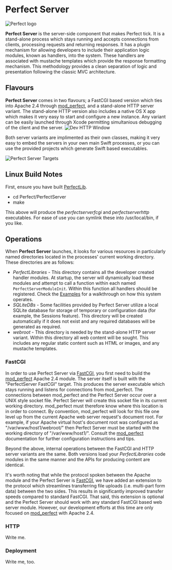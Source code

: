 # Perfect Server
![Perfect logo](https://www.perfect.org/images/icon_128x128.png)

**Perfect Server** is the server-side component that makes Perfect tick. It is a stand-alone process which stays running and accepts connections from clients, processing requests and returning responses. It has a plugin mechanism for allowing developers to include their application logic modules, known as handlers, into the system. These handlers are associated with mustache templates which provide the response formatting mechanism. This methodology provides a clean separation of logic and presentation following the classic MVC architecture.

## Flavours

**Perfect Server** comes in two flavours; a FastCGI based version which ties into Apache 2.4 through [mod_perfect](../Connectors/mod_perfect/#mod_perfect), and a stand-alone HTTP server variant. The stand-alone HTTP version also includes a native OS X app which makes it very easy to start and configure a new instance. Any variant can be easily launched through Xcode permitting simultanious debugging of the client and the server.
![Dev HTTP Window](../SiteAssets/perfect_dev_http_window.png)

Both server variants are implimented as their own classes, making it very easy to embed the servers in your own main Swift processes, or you can use the provided projects which generate Swift based executables.

![Perfect Server Targets](../SiteAssets/perfect_server_targets.png)

## Linux Build Notes
First, ensure you have built [PerfectLib](../PerfectLib/#perfectlib).

* cd Perfect/PerfectServer
* make

This above will produce the *perfectserverfcgi* and *perfectserverhttp* executables. For ease of use you can symlink these into /usr/local/bin, if you like.

## Operations
When **Perfect Server** launches, it looks for various resources in particularly named directories located in the processes' current working directory. These directories are as follows:

* *PerfectLibraries* - This directory contains all the developer created handler modules. At startup, the server will dynamically load these modules and attempt to call a function within each named `PerfectServerModuleInit`. Within this function all handlers should be registered. Check the [Examples](../Examples/#examples) for a walkthrough on how this system operates.
* *SQLiteDBs* - Some facilities provided by Perfect Server utilize a local SQLite database for storage of temporary or configuration data (for example, the Sessions feature). This directory will be created automatically if it does not exist and any required databases will be generated as required.
* *webroot* - This directory is needed by the stand-alone HTTP server variant. Within this directory all web content will be sought. This includes any regular static content such as HTML or images, and any mustache templates.

### FastCGI
In order to use Perfect Server via [FastCGI](http://www.fastcgi.com/), you first need to build the [mod_perfect](https://github.com/PerfectlySoft/Perfect/tree/master/Connectors/mod_perfect#mod_perfect) Apache 2.4 module. The server itself is built with the "PerfectServer FastCGI" target. This produces the server executable which stays running and listens for connections from mod_perfect. The connections between mod_perfect and the Perfect Server occur over a UNIX style socket file. Perfect Server will create this socket file in its current working directory. mod_perfect must therefore know where this location is in order to connect. By convention, mod_perfect will look for this file one level up from the current Apache web server request's document root. For example, if your Apache virtual host's document root was configured as "/var/www/host1/webroot/" then Perfect Server must be started with the working directory of "/var/www/host1/". Consult the [mod_perfect](https://github.com/PerfectlySoft/Perfect/tree/master/Connectors/mod_perfect#mod_perfect) documentation for further configuration instructions and tips.

Beyond the above, internal operations between the FastCGI and HTTP server variants are the same. Both versions load your *PerfectLibraries* code modules in the same manner and the APIs for producing content are identical.

It's worth noting that while the protocol spoken between the Apache module and the Perfect Server is [FastCGI](http://www.fastcgi.com/), we have added an extension to the protocol which streamlines transferring file uploads (i.e. multi-part form data) between the two sides. This results in significantly improved transfer speeds compared to standard FastCGI. That said, this extension is optional and the Perfect Server should work with any standard FastCGI based web server module. However, our development efforts at this time are only focused on [mod_perfect](https://github.com/PerfectlySoft/Perfect/tree/master/Connectors/mod_perfect#mod_perfect) with Apache 2.4.

### HTTP
Write me.

### Deployment
Write me, too.